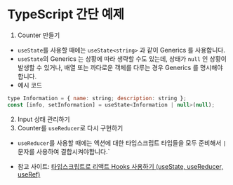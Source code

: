 # TypeScript 간단 예제
1. Counter 만들기
- `useState`를 사용할 때에는 `useState<string>` 과 같이 Generics 를 사용합니다.
- `useState`의 Generics 는 상황에 따라 생략할 수도 있는데, 상태가 `null` 인 상황이 발생할 수 있거나, 배열 또는 까다로운 객체를 다루는 경우 Generics 를 명시해야 합니다.
- 예시 코드
```jsx
type Information = { name: string; description: string };
const [info, setInformation] = useState<Information | null>(null);
```

2. Input 상태 관리하기
3. Counter를 `useReducer`로 다시 구현하기
- `useReducer`를 사용할 때에는 액션에 대한 타입스크립트 타입들을 모두 준비해서 `|` 문자를 사용하여 결합시켜야합니다.`


* 참고 사이트: [타입스크립트로 리액트 Hooks 사용하기 (useState, useReducer, useRef)](https://velog.io/@velopert/using-hooks-with-typescript)
